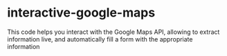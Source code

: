 # interactive-google-maps
This code helps you interact with the Google Maps API, allowing to extract information live, and automatically fill a form with the appropriate information
